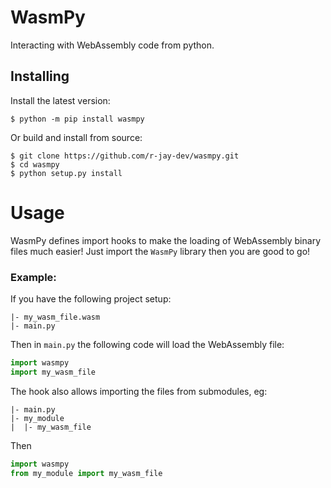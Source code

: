 # WasmPy
Interacting with WebAssembly code from python.

## Installing

Install the latest version:

```
$ python -m pip install wasmpy
```

Or build and install from source:

```
$ git clone https://github.com/r-jay-dev/wasmpy.git
$ cd wasmpy
$ python setup.py install
```

# Usage
WasmPy defines import hooks to make the loading of WebAssembly binary files much easier! Just import the `WasmPy` library then you are good to go!
### Example:
If you have the following project setup:

```
|- my_wasm_file.wasm
|- main.py
```
Then in `main.py` the following code will load the WebAssembly file:
```py
import wasmpy
import my_wasm_file
```
The hook also allows importing the files from submodules, eg:
```
|- main.py
|- my_module
|  |- my_wasm_file
```
Then 
```py
import wasmpy
from my_module import my_wasm_file
```
